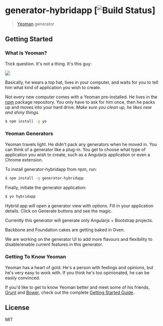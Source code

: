 # generator-hybridapp [![Build Status](https://secure.travis-ci.org/sandeeptharayilGit/generator-hybridapp.png?branch=master)]

> [Yeoman](http://yeoman.io) generator


## Getting Started

### What is Yeoman?

Trick question. It's not a thing. It's this guy:

![](http://i.imgur.com/JHaAlBJ.png)

Basically, he wears a top hat, lives in your computer, and waits for you to tell him what kind of application you wish to create.

Not every new computer comes with a Yeoman pre-installed. He lives in the [npm](https://npmjs.org) package repository. You only have to ask for him once, then he packs up and moves into your hard drive. *Make sure you clean up, he likes new and shiny things.*

```bash
$ npm install -g yo
```

### Yeoman Generators

Yeoman travels light. He didn't pack any generators when he moved in. You can think of a generator like a plug-in. You get to choose what type of application you wish to create, such as a Angularjs application or even a Chrome extension.

To install generator-hybridapp from npm, run:

```bash
$ npm install -g generator-hybridapp
```

Finally, initiate the generator application:

```bash
$ yo hybridapp
```
Hybrid app will open a generator view with options. Fill in your application details.
Click on Generate buttons and see the magic.

Currently this generator will generate only Angularjs + Bootstrap projects.

Backbone and Foundation cakes are getting baked in Oven.

We are working on the generator UI to add more flavours and flexibility to disable/enable current features in this generator.

### Getting To Know Yeoman

Yeoman has a heart of gold. He's a person with feelings and opinions, but he's very easy to work with. If you think he's too opinionated, he can be easily convinced.

If you'd like to get to know Yeoman better and meet some of his friends, [Grunt](http://gruntjs.com) and [Bower](http://bower.io), check out the complete [Getting Started Guide](https://github.com/yeoman/yeoman/wiki/Getting-Started).


## License

MIT

